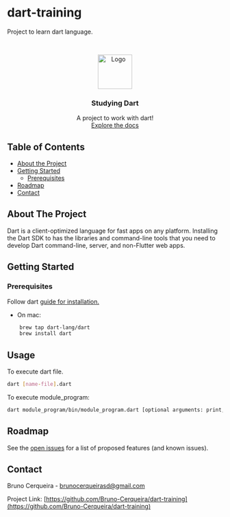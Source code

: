 # dart-training
Project to learn dart language.

<!-- PROJECT  -->
<br />
<p align="center">
  <a href="https://dart.dev/">
    <img src="" alt="Logo" width="80" height="80">
  </a>

  <h3 align="center">Studying Dart</h3>

  <p align="center">
    A project to work with dart!
    <br />
    <a href="https://dart.dev/guides">Explore the docs</a>
  </p>
</p>



<!-- TABLE OF CONTENTS -->
## Table of Contents

* [About the Project](#about-the-project)
* [Getting Started](#getting-started)
  * [Prerequisites](#prerequisites)
* [Roadmap](#roadmap)
* [Contact](#contact)


<!-- ABOUT THE PROJECT -->
## About The Project

Dart is a client-optimized language for fast apps on any platform. Installing the Dart SDK to has the libraries and command-line tools that you need to develop Dart command-line, server, and non-Flutter web apps.


<!-- GETTING STARTED -->
## Getting Started

### Prerequisites

Follow dart [guide for installation.](https://dart.dev/get-dart)

- On mac:
```sh
    brew tap dart-lang/dart
    brew install dart
```


<!-- USAGE -->
## Usage

To execute dart file.
```sh
dart [name-file].dart
```

To execute module_program:
```sh
dart module_program/bin/module_program.dart [optional arguments: print, calculate]
```

<!-- ROADMAP -->
## Roadmap

See the [open issues](https://github.com/Bruno-Cerqueira/dart-training/issues) for a list of proposed features (and known issues).


<!-- CONTACT -->
## Contact

Bruno Cerqueira - brunocerqueirasd@gmail.com

Project Link: [https://github.com/Bruno-Cerqueira/dart-training](https://github.com/Bruno-Cerqueira/dart-training)

